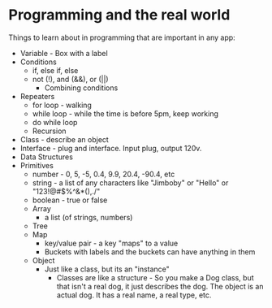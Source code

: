 Programming and the real world
===============================

Things to learn about in programming that are important in any app:
  - Variable - Box with a label
  - Conditions
    - if, else if, else
    - not (!), and (&&), or (||)
      - Combining conditions
  - Repeaters
    - for loop - walking
    - while loop - while the time is before 5pm, keep working
    - do while loop
    - Recursion
  - Class - describe an object
  - Interface - plug and interface. Input plug, output 120v.
  - Data Structures
  - Primitives
      - number - 0, 5, -5, 0.4, 9.9, 20.4, -90.4, etc
      - string - a list of any characters like "Jimboby" or "Hello" or "123!@#$%^&*(),./"
      - boolean - true or false
    - Array
      - a list (of strings, numbers)
    - Tree
    - Map
      - key/value pair - a key "maps" to a value
      - Buckets with labels and the buckets can have anything in them
    - Object
      - Just like a class, but its an "instance"
        - Classes are like a structure - So you make a Dog class, but that isn't a real dog, it just describes the dog. The object is an actual dog. It has a real name, a real type, etc.